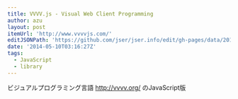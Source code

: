 ```yaml
---
title: VVVV.js - Visual Web Client Programming
author: azu
layout: post
itemUrl: 'http://www.vvvvjs.com/'
editJSONPath: 'https://github.com/jser/jser.info/edit/gh-pages/data/2014/05/index.json'
date: '2014-05-10T03:16:27Z'
tags:
  - JavaScript
  - library
---
```

ビジュアルプログラミング言語 http://vvvv.org/ のJavaScript版
